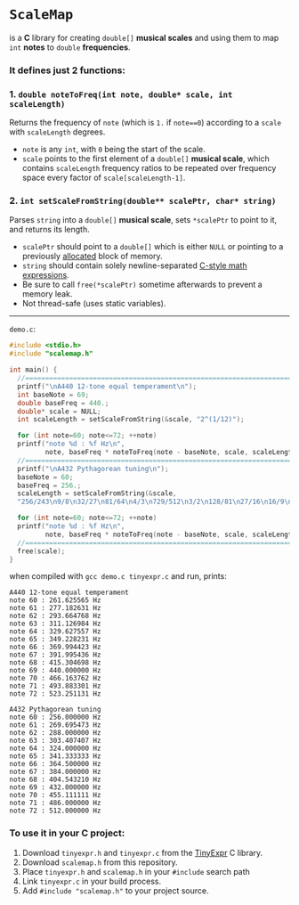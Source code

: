 # `ScaleMap`
is a **C** library
for creating `double[]` **musical scales** and using them to map `int` **notes** to `double` **frequencies**.

### It defines just 2 functions:

### 1. `double noteToFreq(int note, double* scale, int scaleLength)`
Returns the frequency of `note` (which is `1.` if `note==0`) according to a `scale` with `scaleLength` degrees.

- `note` is any `int`, with `0` being the start of the scale.
- `scale` points to the first element of a `double[]` **musical scale**, which contains `scaleLength` frequency ratios to be repeated over frequency space every factor of `scale[scaleLength-1]`.

### 2. `int setScaleFromString(double** scalePtr, char* string)`
Parses `string` into a `double[]` **musical scale**, sets `*scalePtr` to point to it, and returns its length.
- `scalePtr` should point to a `double[]` which is either `NULL` or pointing to a previously [allocated](https://en.cppreference.com/w/c/memory) block of memory.
- `string` should contain solely newline-separated [C-style math expressions](https://codeplea.com/tinyexpr).
- Be sure to call `free(*scalePtr)` sometime afterwards to prevent a memory leak.
- Not thread-safe (uses static variables).

---

`demo.c`:
```c
#include <stdio.h>
#include "scalemap.h"

int main() {
  //===========================================================================
  printf("\nA440 12-tone equal temperament\n");
  int baseNote = 69;
  double baseFreq = 440.;
  double* scale = NULL;
  int scaleLength = setScaleFromString(&scale, "2^(1/12)");

  for (int note=60; note<=72; ++note)
  printf("note %d : %f Hz\n",
         note, baseFreq * noteToFreq(note - baseNote, scale, scaleLength));
  //===========================================================================    
  printf("\nA432 Pythagorean tuning\n");
  baseNote = 60;
  baseFreq = 256.;
  scaleLength = setScaleFromString(&scale,
  "256/243\n9/8\n32/27\n81/64\n4/3\n729/512\n3/2\n128/81\n27/16\n16/9\n243/128\n2");

  for (int note=60; note<=72; ++note)
  printf("note %d : %f Hz\n",
         note, baseFreq * noteToFreq(note - baseNote, scale, scaleLength));
  //===========================================================================  
  free(scale);
}
```
when compiled with `gcc demo.c tinyexpr.c` and run, prints:
```console
A440 12-tone equal temperament
note 60 : 261.625565 Hz
note 61 : 277.182631 Hz
note 62 : 293.664768 Hz
note 63 : 311.126984 Hz
note 64 : 329.627557 Hz
note 65 : 349.228231 Hz
note 66 : 369.994423 Hz
note 67 : 391.995436 Hz
note 68 : 415.304698 Hz
note 69 : 440.000000 Hz
note 70 : 466.163762 Hz
note 71 : 493.883301 Hz
note 72 : 523.251131 Hz

A432 Pythagorean tuning
note 60 : 256.000000 Hz
note 61 : 269.695473 Hz
note 62 : 288.000000 Hz
note 63 : 303.407407 Hz
note 64 : 324.000000 Hz
note 65 : 341.333333 Hz
note 66 : 364.500000 Hz
note 67 : 384.000000 Hz
note 68 : 404.543210 Hz
note 69 : 432.000000 Hz
note 70 : 455.111111 Hz
note 71 : 486.000000 Hz
note 72 : 512.000000 Hz
```

### To use it in your C project:

1. Download `tinyexpr.h` and `tinyexpr.c` from the [TinyExpr](https://codeplea.com/tinyexpr) C library.
2. Download `scalemap.h` from this repository.
3. Place `tinyexpr.h` and `scalemap.h` in your `#include` search path
4. Link `tinyexpr.c` in your build process.
5. Add `#include "scalemap.h"` to your project source.
